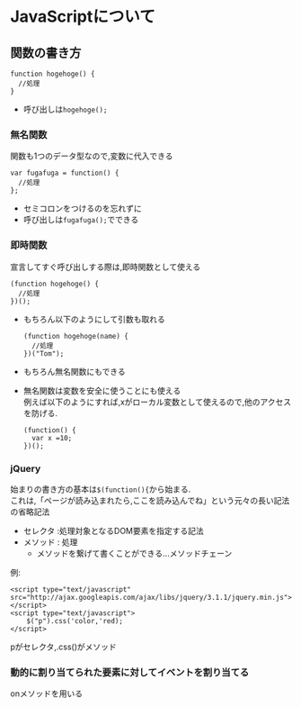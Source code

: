 # JavaScriptについて
## 関数の書き方
```
function hogehoge() {
  //処理
}
```

- 呼び出しは`hogehoge();`

### 無名関数
関数も1つのデータ型なので,変数に代入できる

```
var fugafuga = function() {
  //処理
};
```

- セミコロンをつけるのを忘れずに
- 呼び出しは`fugafuga();`でできる

### 即時関数
宣言してすぐ呼び出しする際は,即時関数として使える

```
(function hogehoge() {
  //処理
})();
```

- もちろん以下のようにして引数も取れる
  ```
  (function hogehoge(name) {
    //処理
  })("Tom");
  ```

- もちろん無名関数にもできる
- 無名関数は変数を安全に使うことにも使える  
  例えば以下のようにすれば,xがローカル変数として使えるので,他のアクセスを防げる.
  ```
  (function() {
    var x =10;
  })();
  ```

### jQuery
始まりの書き方の基本は`$(function(){`から始まる.  
これは,「ページが読み込まれたら,ここを読み込んでね」という元々の長い記法の省略記法

- セレクタ :処理対象となるDOM要素を指定する記法
- メソッド : 処理
  - メソッドを繋げて書くことができる...メソッドチェーン

例:
```
<script type="text/javascript" src="http://ajax.googleapis.com/ajax/libs/jquery/3.1.1/jquery.min.js"></script>
<script type="text/javascript">
	$("p").css('color,'red);
</script>
```

pがセレクタ,.css()がメソッド

### 動的に割り当てられた要素に対してイベントを割り当てる
onメソッドを用いる
